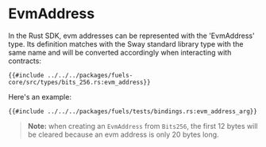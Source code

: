 # EvmAddress

In the Rust SDK, evm addresses can be represented with the 'EvmAddress' type. Its definition matches with the Sway standard library type with the same name and will be converted accordingly when interacting with contracts:

```rust,ignore
{{#include ../../../packages/fuels-core/src/types/bits_256.rs:evm_address}}
```

Here's an example:

```rust,ignore
{{#include ../../../packages/fuels/tests/bindings.rs:evm_address_arg}}
```

> **Note:** when creating an `EvmAddress` from `Bits256`, the first 12 bytes will be cleared because an evm address is only 20 bytes long.
